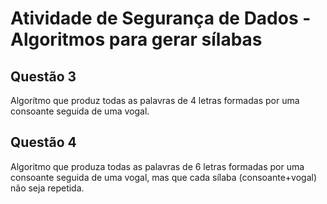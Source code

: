 <h1>Atividade de Segurança de Dados - Algoritmos para gerar sílabas</h1>

<h2>Questão 3</h2>
Algorítmo que produz todas as palavras de 4
letras formadas por uma consoante seguida de uma vogal.

<h2>Questão 4</h2>
Algoritmo que produza todas as palavras de 6
letras formadas por uma consoante seguida de uma vogal,
mas que cada sílaba (consoante+vogal) não seja repetida.

